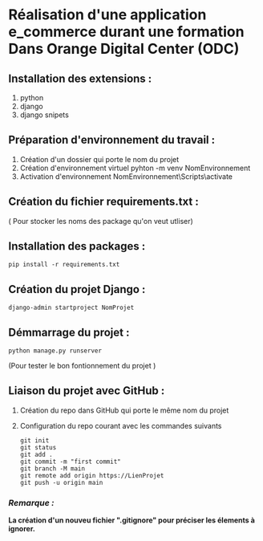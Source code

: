 # **Réalisation d'une application e_commerce durant une formation Dans Orange Digital Center (ODC)**

## Installation des extensions :
1. python
2. django
3. django snipets 

## Préparation d'environnement du travail :
1. Création d'un dossier qui porte le nom du projet
2. Création d'environnement virtuel 
    pyhton -m venv NomEnvironnement
3. Activation d'environnement
    NomEnvironnement\Scripts\activate

## Création du fichier requirements.txt :
( Pour stocker les noms des package qu'on veut utliser)

## Installation des packages :
    pip install -r requirements.txt

## Création du projet Django :
    django-admin startproject NomProjet

## Démmarrage du projet :
    python manage.py runserver  
(Pour tester le bon fontionnement du projet )  
    
## Liaison du projet avec GitHub :
1. Création du repo dans GitHub qui porte le même nom du projet
2. Configuration du repo courant avec les commandes suivants  

    `git init`  
    `git status`  
    `git add .`  
    `git commit -m "first commit"`  
    `git branch -M main`  
    `git remote add origin https://LienProjet`  
    `git push -u origin main`  
    
### ***Remarque :***
**La création d'un nouveu fichier ".gitignore" pour préciser les élements à ignorer.**

        
    
    
